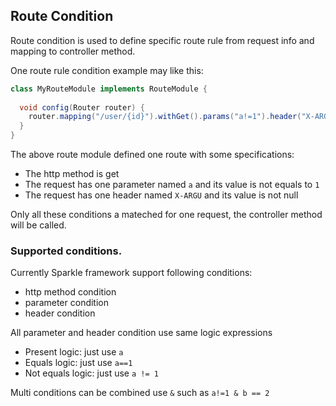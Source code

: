 ## Route Condition

Route condition is used to define specific route rule from request info and mapping to controller method.

One route rule condition example may like this:

```java
class MyRouteModule implements RouteModule {
  
  void config(Router router) {
    router.mapping("/user/{id}").withGet().params("a!=1").header("X-ARGU").to("user#show");
  }
}
```

The above route module defined one route with some specifications:

* The http method is get
* The request has one parameter named `a` and its value is not equals to `1`
* The request has one header named `X-ARGU` and its value is not null

Only all these conditions a mateched for one request, the controller method will be called.

### Supported conditions.

Currently Sparkle framework support following conditions:

* http method condition
* parameter condition
* header condition

All parameter and header condition use same logic expressions

* Present logic: just use `a`
* Equals logic: just use `a==1`
* Not equals logic: just use `a != 1`

Multi conditions can be combined use `&` such as `a!=1 & b == 2`

